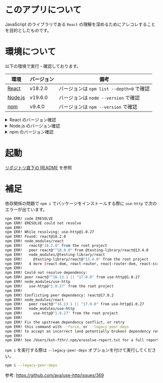 # このアプリについて
JavaScript のライブラリである `React` の理解を深めるためにアレコレすることを目的としたものです。 


# 環境について
以下の環境で実行・確認しております。

| 環境 | バージョン | 備考 |
| ---- | ---------- | ---- |
| [React](https://ja.reactjs.org/)   | v18.2.0 | バージョンは `npm list --depth=0` で確認 |
| [Node.js](https://nodejs.org/ja/) | v19.6.0 | バージョンは `node --version` で確認 |
| [npm](https://www.npmjs.com/)  | v9.4.0 | バージョンは `npm --version` で確認 |

<details>
<summary>React のバージョン確認</summary>

```bash
% npm list --depth=0
app@0.1.0 /path/to/react-and-echo-work/webapp/app
├── @testing-library/jest-dom@5.16.5
├── @testing-library/react@13.4.0
├── @testing-library/user-event@14.4.3
├── react-dom@18.2.0
├── react-router-dom@6.8.1
├── react-scripts@5.0.1
├── react@18.2.0
├── use-http@1.0.27
└── web-vitals@2.1.4
```
</details>

<details>
<summary>Node.js のバージョン確認</summary>

```bash
% node --version
v19.6.0
```

</details>

<details>
<summary>npm のバージョン確認</summary>

```bash
% npm -v
9.4.0
```

</details>

# 起動
[リポジトリ直下の README](../README.md) を参照

# 補足
依存関係の問題で `npm i` でパッケージをインストールする際に `use-http` で次のエラーが出ています。

```bash
npm ERR! code ERESOLVE
npm ERR! ERESOLVE could not resolve
npm ERR!
npm ERR! While resolving: use-http@1.0.27
npm ERR! Found: react@18.2.0
npm ERR! node_modules/react
npm ERR!   react@"18.2.0" from the root project
npm ERR!   peer react@"^18.0.0" from @testing-library/react@13.4.0
npm ERR!   node_modules/@testing-library/react
npm ERR!     @testing-library/react@"13.4.0" from the root project
npm ERR!   4 more (react-dom, react-router, react-router-dom, react-scripts)
npm ERR!
npm ERR! Could not resolve dependency:
npm ERR! peer react@"^16.13.1 || ^17.0.0" from use-http@1.0.27
npm ERR! node_modules/use-http
npm ERR!   use-http@"1.0.27" from the root project
npm ERR!
npm ERR! Conflicting peer dependency: react@17.0.2
npm ERR! node_modules/react
npm ERR!   peer react@"^16.13.1 || ^17.0.0" from use-http@1.0.27
npm ERR!   node_modules/use-http
npm ERR!     use-http@"1.0.27" from the root project
npm ERR!
npm ERR! Fix the upstream dependency conflict, or retry
npm ERR! this command with --force, or --legacy-peer-deps
npm ERR! to accept an incorrect (and potentially broken) dependency resolution.
npm ERR!
npm ERR! See /Users/ksh-fthr/.npm/eresolve-report.txt for a full report.
```

`npm i` を実行する際は `--legacy-peer-deps` オプションを付けて実行してください。

```bash
npm i --legacy-peer-deps
```

参考: https://github.com/ava/use-http/issues/369

